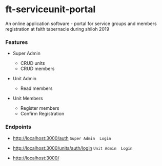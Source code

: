 # ft-serviceunit-portal
An online application software - portal for service groups and members registration at faith tabernacle during shiloh 2019

### Features
- Super Admin

  - CRUD units
  - CRUD members

- Unit Admin
  - Read members
- Unit Members
  - Register members
  - Confirm Registration
### Endpoints
- [http://localhost:3000/auth]() `Super Admin  Login`
  
- [http://localhost:3000/units/auth/login]() `Unit Admin  Login`

- [http://localhost:3000/]() 

